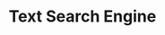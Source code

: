 ---
word: "true"

title: "Text Search Engine"

categories: ['']

tags: ['Text', 'Search', 'Engine']

arwords: 'محركات البحث النصي'

arexps: []

enwords: ['Text Search Engine']

enexps: []

arlexicons: 'ح'

enlexicons: 'T'

authors: ['Ruqayya Roshdy']

translators: ['X']

citations: 'تطبيقات أساسية في المعالجة الآلية للغة العربية'

sources: 'مركز الملك عبدالله بن عبدالعزيز الدولي لخدمة اللغة العربية'

slug: ""
---
